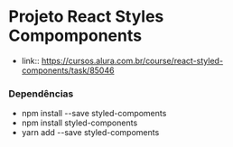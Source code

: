 # Projeto React Styles Compomponents 
  * link:: https://cursos.alura.com.br/course/react-styled-components/task/85046

### Dependências
  * npm install --save styled-compoments
  * npm install styled-components
  * yarn add --save styled-compoments

